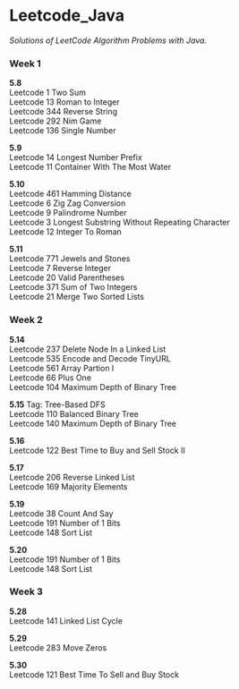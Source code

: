 # Leetcode_Java
*Solutions of LeetCode Algorithm Problems with Java.*

### Week 1 <br>
**5.8** <br>
Leetcode 1 Two Sum <br>
Leetcode 13 Roman to Integer <br>
Leetcode 344 Reverse String <br>
Leetcode 292 Nim Game <br>
Leetcode 136 Single Number<br>

**5.9** <br>
Leetcode 14 Longest Number Prefix <br>
Leetcode 11 Container With The Most Water <br>

**5.10** <br>
Leetcode 461 Hamming Distance <br>
Leetcode 6 Zig Zag Conversion <br>
Leetcode 9 Palindrome Number <br>
Leetcode 3 Longest Substring Without Repeating Character <br>
Leetcode 12 Integer To Roman

**5.11** <br>
Leetcode 771 Jewels and Stones <br>
Leetcode 7 Reverse Integer <br>
Leetcode 20 Valid Parentheses <br>
Leetcode 371 Sum of Two Integers <br>
Leetcode 21 Merge Two Sorted Lists <br>

### Week 2 <br>
**5.14** <br>
Leetcode 237 Delete Node In a Linked List <br>
Leetcode 535 Encode and Decode TinyURL <br>
Leetcode 561 Array Partion I <br>
Leetcode 66 Plus One  <br>
Leetcode 104 Maximum Depth of Binary Tree <br>

**5.15** Tag: Tree-Based DFS <br> 
Leetcode 110 Balanced Binary Tree <br>
Leetcode 140 Maximum Depth of Binary Tree <br>

**5.16** <br>
Leetcode 122 Best Time to Buy and Sell Stock II <br>

**5.17** <br>
Leetcode 206 Reverse Linked List <br>
Leetcode 169 Majority Elements <br>

**5.19** <br>
Leetcode 38 Count And Say <br>
Leetcode 191 Number of 1 Bits <br>
Leetcode 148 Sort List <br>

**5.20** <br>
Leetcode 191 Number of 1 Bits <br>
Leetcode 148 Sort List <br>

### Week 3 <br>
**5.28** <br>
Leetcode 141 Linked List Cycle <br>

**5.29** <br>
Leetcode 283 Move Zeros <br>

**5.30** <br>
Leetcode 121 Best Time To Sell and Buy Stock <br>
